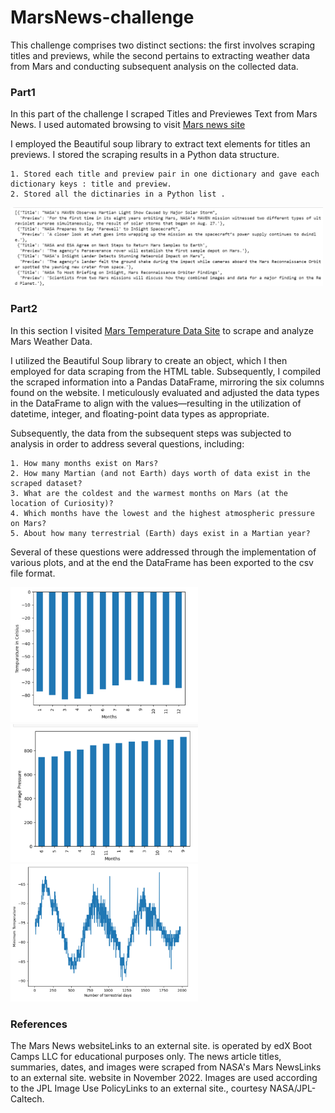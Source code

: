 # MarsNews-challenge
This challenge comprises two distinct sections: the first involves scraping titles and previews, while the second pertains to extracting weather data from Mars and conducting subsequent analysis on the collected data.

### Part1
In this part of the challenge I scraped Titles and Previewes Text from Mars News. I used automated browsing to visit <a href="https://static.bc-edx.com/data/web/mars_news/index.html" target="_blank">Mars news site</a> 

I employed the Beautiful soup library to extract text elements for titles an previews. I stored the scraping results in a Python data structure. 

    1. Stored each title and preview pair in one dictionary and gave each dictionary keys : title and preview.
    2. Stored all the dictinaries in a Python list .

<img src="/Images/dictionariesOutput.png" width="500" > 


### Part2

In this section I visited <a href ="https://static.bc-edx.com/data/web/mars_facts/temperature.html" target = "_blank">Mars Temperature Data Site</a> to scrape and analyze Mars Weather Data. 

I utilized the Beautiful Soup library to create an object, which I then employed for data scraping from the HTML table. Subsequently, I compiled the scraped information into a Pandas DataFrame, mirroring the six columns found on the website. I meticulously evaluated and adjusted the data types in the DataFrame to align with the values—resulting in the utilization of datetime, integer, and floating-point data types as appropriate.


Subsequently, the data from the subsequent steps was subjected to analysis in order to address several questions, including:

    1. How many months exist on Mars?
    2. How many Martian (and not Earth) days worth of data exist in the scraped dataset?
    3. What are the coldest and the warmest months on Mars (at the location of Curiosity)? 
    4. Which months have the lowest and the highest atmospheric pressure on Mars? 
    5. About how many terrestrial (Earth) days exist in a Martian year? 

Several of these questions were addressed through the implementation of various plots, and at the end the DataFrame has been exported to the csv file format. 

<img src="/Images/monthsTemp.png" width="300" > 
<img src="/Images/pressureMonths.png" width="300" >
<img src="/Images/terrestorialdaysTemp.png" width="300" > 
 


### References
The Mars News websiteLinks to an external site. is operated by edX Boot Camps LLC for educational purposes only. The news article titles, summaries, dates, and images were scraped from NASA's Mars NewsLinks to an external site. website in November 2022. Images are used according to the JPL Image Use PolicyLinks to an external site., courtesy NASA/JPL-Caltech.